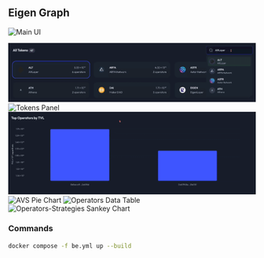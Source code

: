 ## Eigen Graph

![Main UI](docs/images/main-ui.gif "Main UI")

![Tokens Panel](docs/images/tokens-panel-001.gif "Tokens Panel")
![Tokens Panel](docs/images/tokens-panel-002.gif "Tokens Panel")
![TVL Bar Chart](docs/images/tvl-chart.gif "TVL Bar Chart")
![AVS Pie Chart](docs/images/avs-chart.gif "AVS Pie Chart")
![Operators Data Table](docs/images/table.gif "Operators Data Table")
![Operators-Strategies Sankey Chart](docs/images/strategy-chart.gif "Operators-Strategies Sankey Chart")

### Commands

```bash
docker compose -f be.yml up --build
```

